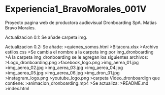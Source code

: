 # Experiencia1_BravoMorales_001V
Proyecto pagina web de productora audiovisual Dronboarding SpA. Matias Bravo Morales.

Actualizacion 0.1:
	Se añade carpeta img.

Actualizacion 0.2:
	Se añade:
		>quienes_somos.html
		>Bitacora.xlsx
		>Archivo estilos.css
		>Se cambia el nombre a la carpeta img por img_dronboarding
		>A la carpeta img_dronboarding se le agregan los siguientes archivos:
			>Logo_dronboarding.png
			>facebook_logo.png
			>img_aerea_01.jpg
			>img_aerea_02.jpg
			>img_aerea_03.jpg
			>img_aerea_04.jpg
			>img_aerea_05.jpg
			>img_aerea_06.jpg
			>img_dron_01.jpg
			>instagram_logo.png
			>youtube_logo.png
			>carpeta Video_dronboardign que contiene:
				>animacion_dronboarding.mp4
		>Se actualiza:
			>README.md
			>index.html




			
